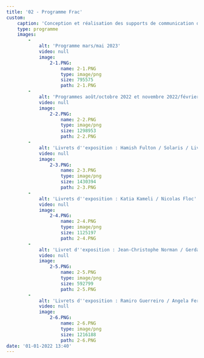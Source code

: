 ```yaml
---
title: '02 - Programme Frac'
custom:
    caption: 'Conception et réalisation des supports de communication du Frac Sud'
    type: programme
    images:
        -
            alt: 'Programme mars/mai 2023'
            video: null
            image:
                2-1.PNG:
                    name: 2-1.PNG
                    type: image/png
                    size: 795575
                    path: 2-1.PNG
        -
            alt: 'Programmes août/octobre 2022 et novembre 2022/février 2023'
            video: null
            image:
                2-2.PNG:
                    name: 2-2.PNG
                    type: image/png
                    size: 1298953
                    path: 2-2.PNG
        -
            alt: 'Livrets d''exposition : Hamish Fulton / Solaris / Liv Jourdan & Mathis Pettenati'
            video: null
            image:
                2-3.PNG:
                    name: 2-3.PNG
                    type: image/png
                    size: 1430394
                    path: 2-3.PNG
        -
            alt: 'Livrets d''exposition : Katia Kameli / Nicolas Floc''h / Maïte Alvarez / Michèle Sylvander'
            video: null
            image:
                2-4.PNG:
                    name: 2-4.PNG
                    type: image/png
                    size: 1125197
                    path: 2-4.PNG
        -
            alt: 'Livret d''exposition : Jean-Christophe Norman / Gerda Steiner & Jörg Lenzlinger / Lara Almarcegui'
            video: null
            image:
                2-5.PNG:
                    name: 2-5.PNG
                    type: image/png
                    size: 592799
                    path: 2-5.PNG
        -
            alt: 'Livrets d''exposition : Ramiro Guerreiro / Angela Ferreira'
            video: null
            image:
                2-6.PNG:
                    name: 2-6.PNG
                    type: image/png
                    size: 1216188
                    path: 2-6.PNG
date: '01-01-2022 13:40'
---
```


